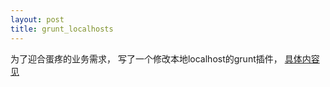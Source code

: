 ```yaml
---
layout: post
title: grunt_localhosts
---
```


为了迎合蛋疼的业务需求， 写了一个修改本地localhost的grunt插件， [具体内容见](http://materliu.github.io/grunt-localhosts/)

